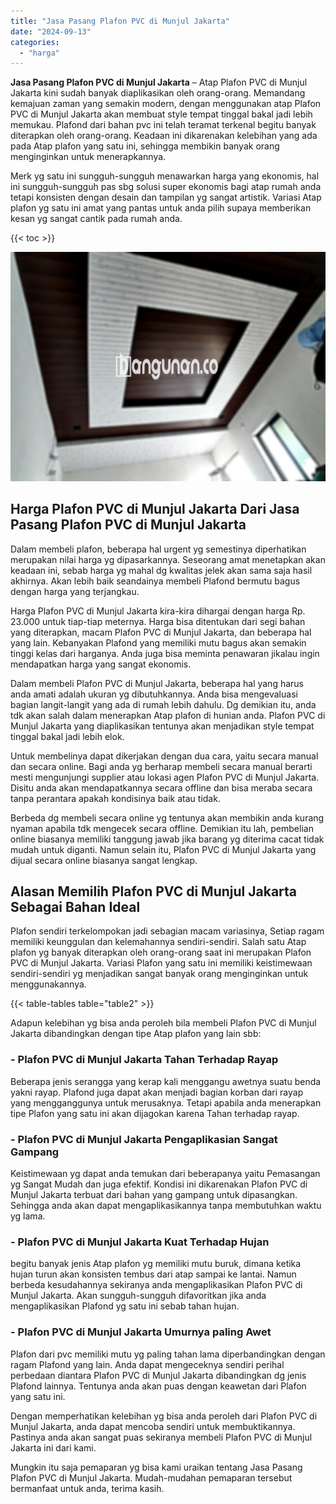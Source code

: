 ```yaml
---
title: "Jasa Pasang Plafon PVC di Munjul Jakarta"
date: "2024-09-13"
categories: 
  - "harga"
---
```


**Jasa Pasang Plafon PVC di Munjul Jakarta** – Atap Plafon PVC di Munjul Jakarta kini sudah banyak diaplikasikan oleh orang-orang. Memandang kemajuan zaman yang semakin modern, dengan menggunakan atap Plafon PVC di Munjul Jakarta akan membuat style tempat tinggal bakal jadi lebih memukau. Plafond dari bahan pvc ini telah teramat terkenal begitu banyak diterapkan oleh orang-orang. Keadaan ini dikarenakan kelebihan yang ada pada Atap plafon yang satu ini, sehingga membikin banyak orang menginginkan untuk menerapkannya.

Merk yg satu ini sungguh-sungguh menawarkan harga yang ekonomis, hal ini sungguh-sungguh pas sbg solusi super ekonomis bagi atap rumah anda tetapi konsisten dengan desain dan tampilan yg sangat artistik. Variasi Atap plafon yg satu ini amat yang pantas untuk anda pilih supaya memberikan kesan yg sangat cantik pada rumah anda.

{{< toc >}}

![Jasa Pasang Plafon PVC di Munjul Jakarta](/images/flafond-pvc-murah05.png)

## Harga Plafon PVC di Munjul Jakarta Dari Jasa Pasang Plafon PVC di Munjul Jakarta

Dalam membeli plafon, beberapa hal urgent yg semestinya diperhatikan merupakan nilai harga yg dipasarkannya. Seseorang amat menetapkan akan keadaan ini, sebab harga yg mahal dg kwalitas jelek akan sama saja hasil akhirnya. Akan lebih baik seandainya membeli Plafond bermutu bagus dengan harga yang terjangkau.

Harga Plafon PVC di Munjul Jakarta kira-kira dihargai dengan harga Rp. 23.000 untuk tiap-tiap meternya. Harga bisa ditentukan dari segi bahan yang diterapkan, macam Plafon PVC di Munjul Jakarta, dan beberapa hal yang lain. Kebanyakan Plafond yang memiliki mutu bagus akan semakin tinggi kelas dari harganya. Anda juga bisa meminta penawaran jikalau ingin mendapatkan harga yang sangat ekonomis.

Dalam membeli Plafon PVC di Munjul Jakarta, beberapa hal yang harus anda amati adalah ukuran yg dibutuhkannya. Anda bisa mengevaluasi bagian langit-langit yang ada di rumah lebih dahulu. Dg demikian itu, anda tdk akan salah dalam menerapkan Atap plafon di hunian anda. Plafon PVC di Munjul Jakarta yang diaplikasikan tentunya akan menjadikan style tempat tinggal bakal jadi lebih elok.

Untuk membelinya dapat dikerjakan dengan dua cara, yaitu secara manual dan secara online. Bagi anda yg berharap membeli secara manual berarti mesti mengunjungi supplier atau lokasi agen Plafon PVC di Munjul Jakarta. Disitu anda akan mendapatkannya secara offline dan bisa meraba secara tanpa perantara apakah kondisinya baik atau tidak.

Berbeda dg membeli secara online yg tentunya akan membikin anda kurang nyaman apabila tdk mengecek secara offline. Demikian itu lah, pembelian online biasanya memiliki tanggung jawab jika barang yg diterima cacat tidak mudah untuk diganti. Namun selain itu, Plafon PVC di Munjul Jakarta yang dijual secara online biasanya sangat lengkap.

## Alasan Memilih Plafon PVC di Munjul Jakarta Sebagai Bahan Ideal

Plafon sendiri terkelompokan jadi sebagian macam variasinya, Setiap ragam memiliki keunggulan dan kelemahannya sendiri-sendiri. Salah satu Atap plafon yg banyak diterapkan oleh orang-orang saat ini merupakan Plafon PVC di Munjul Jakarta. Variasi Plafon yang satu ini memiliki keistimewaan sendiri-sendiri yg menjadikan sangat banyak orang menginginkan untuk menggunakannya.

{{< table-tables table="table2" >}}

Adapun kelebihan yg bisa anda peroleh bila membeli Plafon PVC di Munjul Jakarta dibandingkan dengan tipe Atap plafon yang lain sbb:

### \- Plafon PVC di Munjul Jakarta Tahan Terhadap Rayap

Beberapa jenis serangga yang kerap kali menggangu awetnya suatu benda yakni rayap. Plafond juga dapat akan menjadi bagian korban dari rayap yang mengganggunya untuk merusaknya. Tetapi apabila anda menerapkan tipe Plafon yang satu ini akan dijagokan karena Tahan terhadap rayap.

### \- Plafon PVC di Munjul Jakarta Pengaplikasian Sangat Gampang

Keistimewaan yg dapat anda temukan dari beberapanya yaitu Pemasangan yg Sangat Mudah dan juga efektif. Kondisi ini dikarenakan Plafon PVC di Munjul Jakarta terbuat dari bahan yang gampang untuk dipasangkan. Sehingga anda akan dapat mengaplikasikannya tanpa membutuhkan waktu yg lama.

### \- Plafon PVC di Munjul Jakarta Kuat Terhadap Hujan

begitu banyak jenis Atap plafon yg memiliki mutu buruk, dimana ketika hujan turun akan konsisten tembus dari atap sampai ke lantai. Namun berbeda kesudahannya sekiranya anda mengaplikasikan Plafon PVC di Munjul Jakarta. Akan sungguh-sungguh difavoritkan jika anda mengaplikasikan Plafond yg satu ini sebab tahan hujan.

### \- Plafon PVC di Munjul Jakarta Umurnya paling Awet

Plafon dari pvc memiliki mutu yg paling tahan lama diperbandingkan dengan ragam Plafond yang lain. Anda dapat mengeceknya sendiri perihal perbedaan diantara Plafon PVC di Munjul Jakarta dibandingkan dg jenis Plafond lainnya. Tentunya anda akan puas dengan keawetan dari Plafon yang satu ini.

Dengan memperhatikan kelebihan yg bisa anda peroleh dari Plafon PVC di Munjul Jakarta, anda dapat mencoba sendiri untuk membuktikannya. Pastinya anda akan sangat puas sekiranya membeli Plafon PVC di Munjul Jakarta ini dari kami.

Mungkin itu saja pemaparan yg bisa kami uraikan tentang Jasa Pasang Plafon PVC di Munjul Jakarta. Mudah-mudahan pemaparan tersebut bermanfaat untuk anda, terima kasih.
